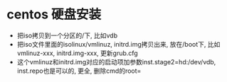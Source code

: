 # centos 硬盘安装

- 把iso拷贝到一个分区的/下, 比如vdb
- 把iso文件里面的isolinux/vmlinuz, initrd.img拷贝出来, 放在/boot下, 比如vmlinuz-xxx, initrd.img-xxx, 更新grub.cfg
- 这个vmlinuz和initrd.img对应的启动项加参数inst.stage2=hd:/dev/vdb, inst.repo也是可以的, 更全, 删除cmd的root=

